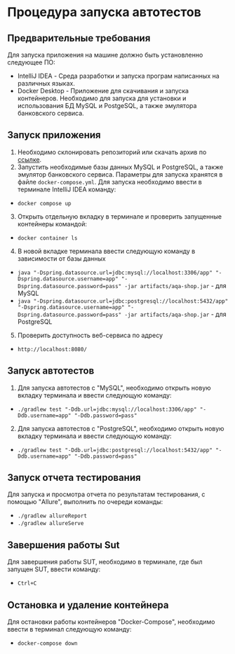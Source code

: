 # Процедура запуска автотестов

## Предварительные требования
Для запуска приложения на машине должно быть установленно следующее ПО:
* IntelliJ IDEA - Среда разработки и запуска програм написанных на различных языках.
* Docker Desktop - Приложение для скачивания и запуска контейнеров. Необходимо для запуска для установки и использования БД MySQL и PostgeSQL, а также эмулятора банковского сервиса.

## Запуск приложения

1. Необходимо склонировать репозиторий или скачать архив по [ссылке](https://github.com/SashaGracheva/QADiploma). 
2. Запустить необходимые базы данных MySQL и PostgreSQL, а также эмулятор банковского сервиса. Параметры для запуска хранятся в
   файле `docker-compose.yml`. Для запуска необходимо ввести в терминале IntelliJ IDEA команду:

 * `docker compose up`
3. Открыть отдельную вкладку в терминале и проверить запущенные контейнеры командой:

 * `docker container ls`
4. В новой вкладке терминала ввести следующую команду в зависимости от базы данных

 * `java "-Dspring.datasource.url=jdbc:mysql://localhost:3306/app" "-Dspring.datasource.username=app" "-Dspring.datasource.password=pass" -jar artifacts/aqa-shop.jar` - для MySQL
 * `java "-Dspring.datasource.url=jdbc:postgresql://localhost:5432/app" "-Dspring.datasource.username=app" "-Dspring.datasource.password=pass" -jar artifacts/aqa-shop.jar` - для PostgreSQL
5. Проверить доступность веб-сервиса  по адресу

 * `http://localhost:8080/`
 
 ## Запуск автотестов
1. Для запуска автотестов с "MySQL",  необходимо открыть новую вкладку терминала и ввести следующую команду:
 * `./gradlew test "-Ddb.url=jdbc:mysql://localhost:3306/app" "-Ddb.username=app" "-Ddb.password=pass"`
2. Для запуска автотестов с "PostgreSQL",  необходимо открыть новую вкладку терминала и ввести следующую команду:
 * `./gradlew test "-Ddb.url=jdbc:postgresql://localhost:5432/app" "-Ddb.username=app" "-Ddb.password=pass"`
 
## Запуск отчета тестирования
Для запуска и просмотра отчета по результатам тестирования, с помощью "Allure", выполнить по очереди команды:

 * `./gradlew allureReport`
 * `./gradlew allureServe`
 
## Завершения работы Sut 
Для завершения работы SUT, необходимо в терминале, где был запущен SUT, ввести команду:

 * `Ctrl+C`
 
## Остановка и удаление контейнера
Для остановки работы контейнеров "Docker-Compose", необходимо ввести в терминал следующую команду:
 * `docker-compose down`
